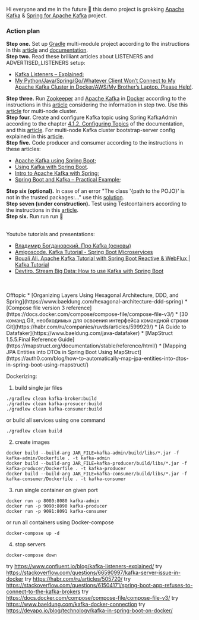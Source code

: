 Hi everyone and me in the future :wave: this demo project is grokking [Apache Kafka](https://kafka.apache.org/) & [Spring for Apache Kafka](https://spring.io/projects/spring-kafka/) project.

### Action plan
**Step one.** Set up [Gradle](https://gradle.org/) multi-module project according to the instructions in this [article](https://reflectoring.io/spring-boot-gradle-multi-module/) and [documentation](https://docs.gradle.org/current/userguide/multi_project_builds.html).  
**Step two.** Read these brilliant articles about LISTENERS and ADVERTISED_LISTENERS setup:  
* [Kafka Listeners – Explained](https://www.confluent.io/blog/kafka-listeners-explained/);  
* [My Python/Java/Spring/Go/Whatever Client Won’t Connect to My Apache Kafka Cluster in Docker/AWS/My Brother’s Laptop. Please Help!](https://www.confluent.io/blog/kafka-client-cannot-connect-to-broker-on-aws-on-docker-etc/).

**Step three.** Run [Zookeeper](https://zookeeper.apache.org/) and [Apache Kafka](https://kafka.apache.org/) in [Docker](https://www.docker.com/) according to the instructions in this [article](https://www.baeldung.com/ops/kafka-docker-setup) considering the information in step two. Use this [article](https://howtodoinjava.com/kafka/kafka-cluster-setup-using-docker-compose/) for multi-node cluster.    
**Step four.** Create and configure Kafka topic using Spring KafkaAdmin according to the chapter [4.1.2. Configuring Topics](https://docs.spring.io/spring-kafka/docs/latest-ga/reference/html/#configuring-topics) of the documentation, and this [article](https://howtodoinjava.com/kafka/spring-kafka-admin-create-new-topics/). For multi-node Kafka cluster bootstrap-server config explained in this [article](https://www.baeldung.com/java-kafka-bootstrap-server).  
**Step five.** Code producer and consumer according to the instructions in these articles:  
* [Apache Kafka using Spring Boot](https://howtodoinjava.com/spring-boot/apache-kafka-using-spring-boot/);
* [Using Kafka with Spring Boot](https://reflectoring.io/spring-boot-kafka/). 
* [Intro to Apache Kafka with Spring](https://www.baeldung.com/spring-kafka);  
* [Spring Boot and Kafka – Practical Example](https://thepracticaldeveloper.com/spring-boot-kafka-config/);  

**Step six (optional).** In case of an error "The class '{path to the POJO}' is not in the trusted packages:..." use this [solution](https://www.baeldung.com/spring-kafka-trusted-packages-feature).  
**Step seven (under construction).** Test using Testcontainers according to the instructions in this [article](https://www.baeldung.com/spring-boot-kafka-testing).  
**Step six.** Run run run :rocket:
</br>
</br>

Youtube tutorials and presentations:
* [Владимир Богдановский. Про Kafka (основы)](https://youtu.be/-AZOi3kP9Js)  
* [Amigoscode. Kafka Tutorial - Spring Boot Microservices](https://youtu.be/SqVfCyfCJqw)  
* [Bouali Ali. Apache Kafka Tutorial with Spring Boot Reactive & WebFlux | Kafka Tutorial](https://youtu.be/KQDTtvZMS9c)  
* [Devtiro. Stream Big Data: How to use Kafka with Spring Boot](https://youtu.be/QngHCFFsa00)  
</br>
</br>
Offtopic
* [Organizing Layers Using Hexagonal Architecture, DDD, and Spring](https://www.baeldung.com/hexagonal-architecture-ddd-spring)
* [Compose file version 3 reference](https://docs.docker.com/compose/compose-file/compose-file-v3/)  
* [30 команд Git, необходимых для освоения интерфейса командной строки Git](https://habr.com/ru/companies/ruvds/articles/599929/)  
* [A Guide to Datafaker](https://www.baeldung.com/java-datafaker)
* [MapStruct 1.5.5.Final Reference Guide](https://mapstruct.org/documentation/stable/reference/html/)
* [Mapping JPA Entities into DTOs in Spring Boot Using MapStruct](https://auth0.com/blog/how-to-automatically-map-jpa-entities-into-dtos-in-spring-boot-using-mapstruct/)


Dockerizing:
1. build single jar files
```
./gradlew clean kafka-broker:build
./gradlew clean kafka-prosucer:build
./gradlew clean kafka-consumer:build
```
or build all services using one command
```
./gradlew clean build
```

2. create images
```
docker build --build-arg JAR_FILE=kafka-admin/build/libs/*.jar -f kafka-admin/Dockerfile . -t kafka-admin
docker build --build-arg JAR_FILE=kafka-producer/build/libs/*.jar -f kafka-producer/Dockerfile . -t kafka-producer
docker build --build-arg JAR_FILE=kafka-consumer/build/libs/*.jar -f kafka-consumer/Dockerfile . -t kafka-consumer
```
3. run single container on given port
```
docker run -p 8080:8080 kafka-admin
docker run -p 9090:8090 kafka-producer
docker run -p 9091:8091 kafka-consumer
```
or run all containers using Docker-compose
```
docker-compose up -d
```
4. stop servers
```
docker-compose down
```

try https://www.confluent.io/blog/kafka-listeners-explained/
try https://stackoverflow.com/questions/66590997/kafka-server-issue-in-docker
try https://habr.com/ru/articles/505720/
try https://stackoverflow.com/questions/61504171/spring-boot-app-refuses-to-connect-to-the-kafka-brokers
try https://docs.docker.com/compose/compose-file/compose-file-v3/
try https://www.baeldung.com/kafka-docker-connection
try https://devapo.io/blog/technology/kafka-in-spring-boot-on-docker/